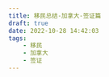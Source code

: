 ```yaml
---
title: 移民总结-加拿大-签证篇
draft: true
date: 2022-10-28 14:42:03
tags:
    - 移民
    - 加拿大
    - 签证
---
```

